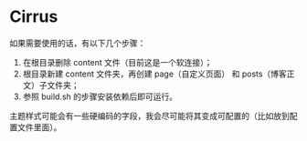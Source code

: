 # Cirrus

如果需要使用的话，有以下几个步骤：

1. 在根目录删除 content 文件（目前这是一个软连接）；
2. 根目录新建 content 文件夹，再创建 page（自定义页面） 和 posts（博客正文）子文件夹；
3. 参照 build.sh 的步骤安装依赖后即可运行。

主题样式可能会有一些硬编码的字段，我会尽可能将其变成可配置的（比如放到配置文件里面）。

